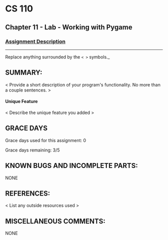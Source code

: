 # CS 110
## Chapter 11 - Lab - Working with Pygame


### [Assignment Description](https://docs.google.com/document/d/1kFLQs7Lepb8hcYOrZq5scmRmdcNkIwWZ6Kb85_0bCVY/edit?usp=sharing)

***
Replace anything surrounded by the `< >` symbols._

## SUMMARY:
 < Provide a short description of your program's functionality. No more than a couple sentences. >
#### Unique Feature
 < Describe the unique feature you added >

## GRACE DAYS
Grace days used for this assignment: 0

Grace days remaining: 3/5

## KNOWN BUGS AND INCOMPLETE PARTS:
NONE

## REFERENCES:
 < List any outside resources used >

## MISCELLANEOUS COMMENTS:
NONE
